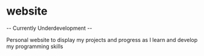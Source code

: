 # website
-- Currently Underdevelopment --

Personal website to display my projects and progress as I learn and develop my programming skills
